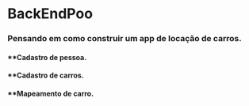 # BackEndPoo

<h3>Pensando em como construir um app de locação de carros.</h3>

<h4>**Cadastro de pessoa.</h4>
<h4>**Cadastro de carros.</h4>
<h4>**Mapeamento de carro.</h4>
